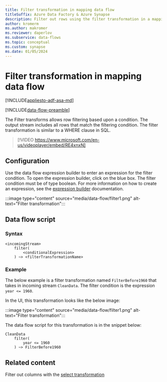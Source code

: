 ```yaml
---
title: Filter transformation in mapping data flow 
titleSuffix: Azure Data Factory & Azure Synapse
description: Filter out rows using the filter transformation in a mapping data flow in Azure Data Factory or Synapse Analytics.
author: kromerm
ms.author: makromer
ms.reviewer: daperlov
ms.subservice: data-flows
ms.topic: conceptual
ms.custom: synapse
ms.date: 01/05/2024
---
```


# Filter transformation in mapping data flow

[!INCLUDE[appliesto-adf-asa-md](includes/appliesto-adf-asa-md.md)]

[!INCLUDE[data-flow-preamble](includes/data-flow-preamble.md)]

The Filter transforms allows row filtering based upon a condition. The output stream includes all rows that match the filtering condition. The filter transformation is similar to a WHERE clause in SQL.

> [!VIDEO https://www.microsoft.com/en-us/videoplayer/embed/RE4xnxN]

## Configuration

Use the data flow expression builder to enter an expression for the filter condition. To open the expression builder, click on the blue box. The filter condition must be of type boolean. For more information on how to create an expression, see the [expression builder](concepts-data-flow-expression-builder.md) documentation.

:::image type="content" source="media/data-flow/filter1.png" alt-text="Filter transformation":::

## Data flow script

### Syntax

```
<incomingStream>
    filter(
        <conditionalExpression>
    ) ~> <filterTransformationName>
```

### Example

The below example is a filter transformation named `FilterBefore1960` that takes in incoming stream `CleanData`. The filter condition is the expression `year <= 1960`.

In the UI, this transformation looks like the below image:

:::image type="content" source="media/data-flow/filter1.png" alt-text="Filter transformation":::

The data flow script for this transformation is in the snippet below:

```
CleanData
    filter(
        year <= 1960
    ) ~> FilterBefore1960

```

## Related content

Filter out columns with the [select transformation](data-flow-select.md)
